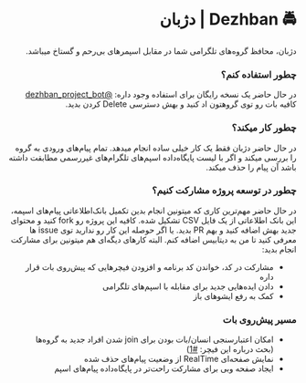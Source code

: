 <div dir='rtl'>

<h1>🚔 Dezhban | دژبان  </h1>
دژبان، محافظ گروه‌های تلگرامی شما در مقابل اسپمر‌های بی‌رحم و گستاخ میباشد.

<h3> چطور استفاده کنم؟ </h3>

در حال حاضر یک نسخه رایگان برای استفاده وجود داره: <a href='http://t.me/dezhban_project_bot'>@dezhban_project_bot</a><br>
کافیه بات رو توی گروهتون اد کنید و بهش دسترسی Delete کردن بدید.

<h3> چطور کار میکند؟ </h3>

در حال حاضر دژبان فقط یک کار خیلی ساده انجام میدهد. تمام پیام‌های ورودی به گروه را بررسی میکند و اگر با لیست پایگاه‌داده اسپم‌های تلگرام‌های غیررسمی مطابقت داشته باشد آن پیام را حذف میکند.

<h3> چطور در توسعه پروژه مشارکت کنیم؟ </h3>

در حال حاضر مهم‌ترین کاری که میتونین انجام بدین تکمیل بانک‌اطلاعاتی پیام‌های اسپمه، این بانک اطلاعاتی از یک فایل CSV تشکیل شده. کافیه این پروژه رو fork کنید و محتوای جدید بهش اضافه کنید و بهم PR بدید. یا اگر حوصله این کار رو ندارید توی issue ها معرفی کنید تا من به دیتابیس اضافه کنم. البته کارهای دیگه‌ای هم میتونین برای مشارکت انجام بدید:

<ul>
  <li>مشارکت در کد، خواندن کد برنامه و افزودن فیچرهایی که پیش‌روی بات قرار داره</li>
  <li>دادن ایده‌هایی جدید برای مقابله با اسپم‌های تلگرامی</li>
  <li>کمک به رفع ایشو‌های باز</li>
</ul>

<h3> مسیر پیش‌روی بات </h3>
<ul>
  <li>امکان اعتبارسنجی انسان/بات بودن برای join شدن افراد جدید به گروه‌ها (بحث درباره این فیچر: <a href='https://github.com/amirbagh75/Dezhban/issues/1'>#1</a>)</li>
  <li>نمایش صفحه‌ای RealTime از وضعیت پیام‌های حذف شده</li>
  <li>ایجاد صفحه وبی برای مشارکت راحت‌تر در پایگاه‌داده پیام‌های اسپم</li>  
</ul>

</div>
